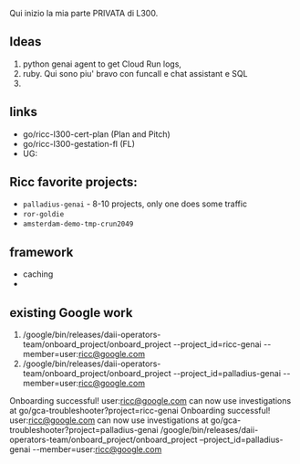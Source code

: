 Qui inizio la mia parte PRIVATA di L300.

## Ideas

1. python genai agent to get Cloud Run logs,
2. ruby. Qui sono piu' bravo con funcall e chat assistant e SQL
3.

## links

* go/ricc-l300-cert-plan    (Plan and Pitch)
* go/ricc-l300-gestation-fl (FL)
* UG:

## Ricc favorite projects:

* `palladius-genai` - 8-10 projects, only one does some traffic
* `ror-goldie`
* `amsterdam-demo-tmp-crun2049`

## framework

* caching
*

## existing Google work

1. /google/bin/releases/daii-operators-team/onboard_project/onboard_project --project_id=ricc-genai --member=user:ricc@google.com
1. /google/bin/releases/daii-operators-team/onboard_project/onboard_project --project_id=palladius-genai --member=user:ricc@google.com

Onboarding successful! user:ricc@google.com can now use investigations at go/gca-troubleshooter?project=ricc-genai
Onboarding successful! user:ricc@google.com can now use investigations at go/gca-troubleshooter?project=palladius-genai
/google/bin/releases/daii-operators-team/onboard_project/onboard_project –project_id=palladius-genai --member=user:ricc@google.com
